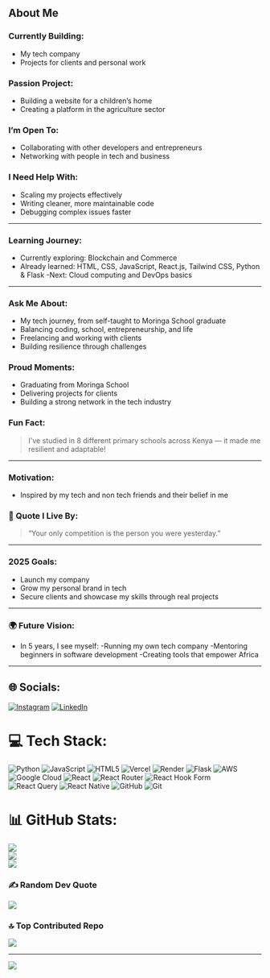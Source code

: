 ##  About Me

###  Currently Building:
-  My tech company
-  Projects for clients and personal work

###  Passion Project:
- Building a website for a children’s home
-  Creating a platform in the agriculture sector

###  I’m Open To:
- Collaborating with other developers and entrepreneurs
-   Networking with people in tech and business

###  I Need Help With:
- Scaling my projects effectively
- Writing cleaner, more maintainable code
- Debugging complex issues faster

---

### Learning Journey:
- Currently exploring: Blockchain and Commerce
- Already learned: HTML, CSS, JavaScript, React.js, Tailwind CSS, Python & Flask
-Next: Cloud computing and DevOps basics

---

###  Ask Me About:
- My tech journey, from self-taught to Moringa School graduate
- Balancing coding, school, entrepreneurship, and life
- Freelancing and working with clients
- Building resilience through challenges

###  Proud Moments:
- Graduating from Moringa School
- Delivering projects for clients
- Building a strong network in the tech industry

###  Fun Fact:
> I've studied in 8 different primary schools across Kenya — it made me resilient and adaptable!  

---

###  Motivation:
- Inspired by my tech and non tech friends and their belief in me

### 💬 Quote I Live By:
> “Your only competition is the person you were yesterday.”  

---

###  2025 Goals:
- Launch my company
-  Grow my personal brand in tech
- Secure clients and showcase my skills through real projects

---

### 🌍 Future Vision:
- In 5 years, I see myself:
  -Running my own tech company
  -Mentoring beginners in software development
  -Creating tools that empower Africa

---



## 🌐 Socials:
[![Instagram](https://img.shields.io/badge/Instagram-%23E4405F.svg?logo=Instagram&logoColor=white)](https://instagram.com/https://www.instagram.com/gloria_andonya/) [![LinkedIn](https://img.shields.io/badge/LinkedIn-%230077B5.svg?logo=linkedin&logoColor=white)](https://linkedin.com/in/https://www.linkedin.com/in/gloria-andonya/) 

# 💻 Tech Stack:
![Python](https://img.shields.io/badge/python-3670A0?style=for-the-badge&logo=python&logoColor=ffdd54) ![JavaScript](https://img.shields.io/badge/javascript-%23323330.svg?style=for-the-badge&logo=javascript&logoColor=%23F7DF1E) ![HTML5](https://img.shields.io/badge/html5-%23E34F26.svg?style=for-the-badge&logo=html5&logoColor=white) ![Vercel](https://img.shields.io/badge/vercel-%23000000.svg?style=for-the-badge&logo=vercel&logoColor=white) ![Render](https://img.shields.io/badge/Render-%46E3B7.svg?style=for-the-badge&logo=render&logoColor=white) ![Flask](https://img.shields.io/badge/flask-%23000.svg?style=for-the-badge&logo=flask&logoColor=white) ![AWS](https://img.shields.io/badge/AWS-%23FF9900.svg?style=for-the-badge&logo=amazon-aws&logoColor=white) ![Google Cloud](https://img.shields.io/badge/GoogleCloud-%234285F4.svg?style=for-the-badge&logo=google-cloud&logoColor=white) ![React](https://img.shields.io/badge/react-%2320232a.svg?style=for-the-badge&logo=react&logoColor=%2361DAFB) ![React Router](https://img.shields.io/badge/React_Router-CA4245?style=for-the-badge&logo=react-router&logoColor=white) ![React Hook Form](https://img.shields.io/badge/React%20Hook%20Form-%23EC5990.svg?style=for-the-badge&logo=reacthookform&logoColor=white) ![React Query](https://img.shields.io/badge/-React%20Query-FF4154?style=for-the-badge&logo=react%20query&logoColor=white) ![React Native](https://img.shields.io/badge/react_native-%2320232a.svg?style=for-the-badge&logo=react&logoColor=%2361DAFB) ![GitHub](https://img.shields.io/badge/github-%23121011.svg?style=for-the-badge&logo=github&logoColor=white) ![Git](https://img.shields.io/badge/git-%23F05033.svg?style=for-the-badge&logo=git&logoColor=white)
# 📊 GitHub Stats:
![](https://github-readme-stats.vercel.app/api?username=GloriaAndonyaIT&theme=dark&hide_border=false&include_all_commits=true&count_private=true)<br/>
![](https://nirzak-streak-stats.vercel.app/?user=GloriaAndonyaIT&theme=dark&hide_border=false)<br/>
![](https://github-readme-stats.vercel.app/api/top-langs/?username=GloriaAndonyaIT&theme=dark&hide_border=false&include_all_commits=true&count_private=true&layout=compact)

### ✍️ Random Dev Quote
![](https://quotes-github-readme.vercel.app/api?type=horizontal&theme=radical)

### 🔝 Top Contributed Repo
![](https://github-contributor-stats.vercel.app/api?username=GloriaAndonyaIT&limit=5&theme=dark&combine_all_yearly_contributions=true)

---
[![](https://visitcount.itsvg.in/api?id=GloriaAndonyaIT&icon=0&color=0)](https://visitcount.itsvg.in)

<!-- Proudly created with GPRM ( https://gprm.itsvg.in ) -->
